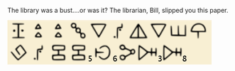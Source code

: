 The library was a bust....or was it? The librarian, Bill, slipped you this paper.

![Coded Clue](../assets/img/gravity-falls.png)
